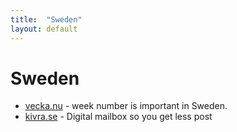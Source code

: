 ```yaml
---
title:  "Sweden"
layout: default
---
```

# Sweden
* [vecka.nu](http://vecka.nu/) - week number is important in Sweden.
* [kivra.se](http://kivra.se/) - Digital mailbox so you get less post